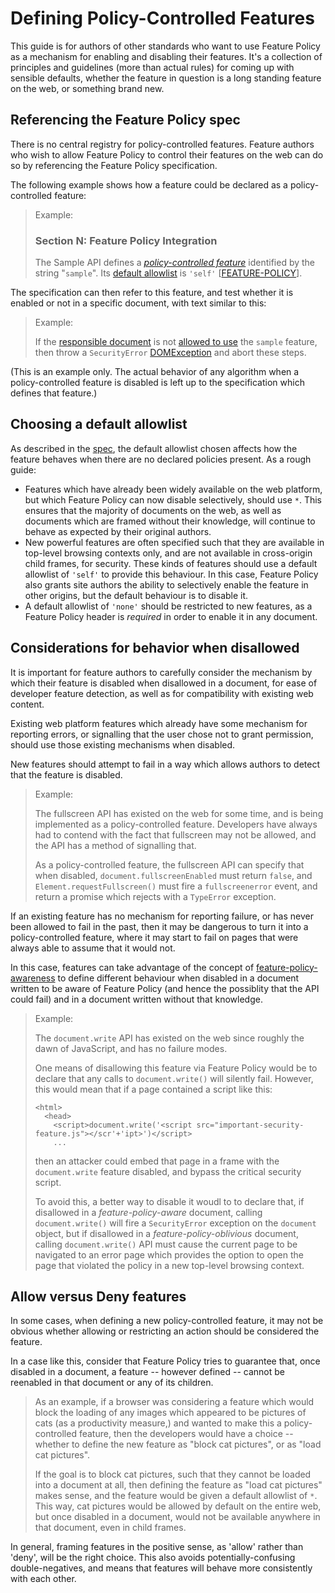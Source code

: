 # Defining Policy-Controlled Features

This guide is for authors of other standards who want to use Feature Policy as
a mechanism for enabling and disabling their features. It's a collection of
principles and guidelines (more than actual rules) for coming up with sensible
defaults, whether the feature in question is a long standing feature on the
web, or something brand new.

## Referencing the Feature Policy spec

There is no central registry for policy-controlled features. Feature authors who
wish to allow Feature Policy to control their features on the web can do so by
referencing the Feature Policy specification.

The following example shows how a feature could be declared as a
policy-controlled feature:

> Example:
>
>### Section N: Feature Policy Integration
> The Sample API defines a [*policy-controlled feature*](https://wicg.github.io/feature-policy/#policy-controlled-feature)
> identified by the string "`sample`". Its [default allowlist](https://wicg.github.io/feature-policy/#default-allowlist)
> is `'self'` \[[FEATURE-POLICY](https://wicg.github.io/feature-policy/)\].

The specification can then refer to this feature, and test whether it is enabled
or not in a specific document, with text similar to this:

> Example:
>
> If the [responsible document](https://html.spec.whatwg.org/multipage/webappapis.html#responsible-document)
> is not [allowed to use](https://html.spec.whatwg.org/multipage/iframe-embed-object.html#allowed-to-use)
> the `sample` feature, then throw a `SecurityError`
> [DOMException](https://heycam.github.io/webidl/#dfn-DOMException) and abort these steps.

(This is an example only. The actual behavior of any algorithm when a
policy-controlled feature is disabled is left up to the specification which
defines that feature.)

## Choosing a default allowlist

As described in the
[spec](https://wicg.github.io/feature-policy/#default-allowlists), the default
allowlist chosen affects how the feature behaves when there are no declared
policies present. As a rough guide:

* Features which have already been widely available on the web platform, but
which Feature Policy can now disable selectively, should use `*`. This
ensures that the majority of documents on the web, as well as documents which
are framed without their knowledge, will continue to behave as expected by
their original authors.
* New powerful features are often specified such that they are available in
top-level browsing contexts only, and are not available in cross-origin child
frames, for security. These kinds of features should use a default allowlist of
`'self'` to provide this behaviour. In this case, Feature Policy also grants
site authors the ability to selectively enable the feature in other origins,
but the default behaviour is to disable it.
* A default allowlist of `'none'` should be restricted to new features, as a
Feature Policy header is *required* in order to enable it in any document.

## Considerations for behavior when disallowed

It is important for feature authors to carefully consider the mechanism by
which their feature is disabled when disallowed in a document, for ease of
developer feature detection, as well as for compatibility with existing web
content.

Existing web platform features which already have some mechanism for reporting
errors, or signalling that the user chose not to grant permission, should use
those existing mechanisms when disabled.

New features should attempt to fail in a way which allows authors to detect
that the feature is disabled.

> Example:
>
> The fullscreen API has existed on the web for some time, and is being
> implemented as a policy-controlled feature. Developers have always had to
> contend with the fact that fullscreen may not be allowed, and the API has a
> method of signalling that.
>
> As a policy-controlled feature, the fullscreen API can specify that when
> disabled, `document.fullscreenEnabled` must return `false`, and
> `Element.requestFullscreen()` must fire a `fullscreenerror` event, and return
> a promise which rejects with a `TypeError` exception.

If an existing feature has no mechanism for reporting failure, or has never been
allowed to fail in the past, then it may be dangerous to turn it into a
policy-controlled feature, where it may start to fail on pages that were always
able to assume that it would not.

In this case, features can take advantage of the concept of
[feature-policy-awareness](https://wicg.github.io/feature-policy/#feature-policy-aware)
to define different behaviour when disabled in a document written to be aware of
Feature Policy (and hence the possiblity that the API could fail) and in a
document written without that knowledge.

> Example:
>
> The `document.write` API has existed on the web since roughly the dawn of
> JavaScript, and has no failure modes.
>
> One means of disallowing this feature via Feature Policy would be to declare that
> any calls to `document.write()` will silently fail. However, this would mean that
> if a page contained a script like this:
>
>     <html>
>       <head>
>         <script>document.write('<script src="important-security-feature.js"></scr'+'ipt>')</script>
>         ...
>
> then an attacker could embed that page in a frame with the `document.write`
> feature disabled, and bypass the critical security script.
>
> To avoid this, a better way to disable it woudl to to declare that, if
> disallowed in a *feature-policy-aware* document, calling `document.write()` will
> fire a `SecurityError` exception on the `document` object, but if disallowed in
> a *feature-policy-oblivious* document, calling `document.write()` API must cause
> the current page to be navigated to an error page which provides the option to open
> the page that violated the policy in a new top-level browsing context.

## Allow versus Deny features

In some cases, when defining a new policy-controlled feature, it may not be
obvious whether allowing or restricting an action should be considered the
feature.

In a case like this, consider that Feature Policy tries to guarantee that, once
disabled in a document, a feature -- however defined -- cannot be reenabled in
that document or any of its children.

> As an example, if a browser was considering a feature which would block the
> loading of any images which appeared to be pictures of cats (as a
> productivity measure,) and wanted to make this a policy-controlled feature,
> then the developers would have a choice -- whether to define the new feature
> as "block cat pictures", or as "load cat pictures".
>
> If the goal is to block cat pictures, such that they cannot be loaded into a
> document at all, then defining the feature as "load cat pictures" makes
> sense, and the feature would be given a default allowlist of `*`. This way,
> cat pictures would be allowed by default on the entire web, but once disabled
> in a document, would not be available anywhere in that document, even in
> child frames.

In general, framing features in the positive sense, as 'allow' rather than 'deny',
will be the right choice. This also avoids potentially-confusing double-negatives,
and means that features will behave more consistently with each other.
